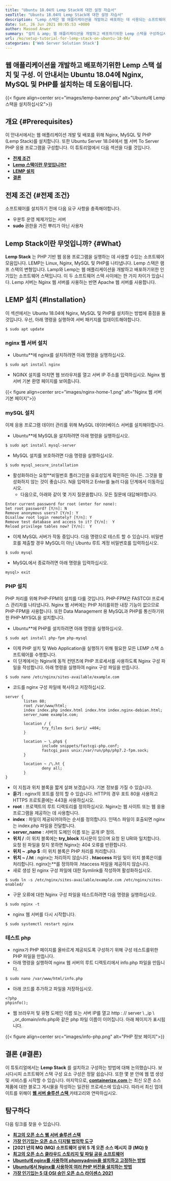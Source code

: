 ```yaml
---
title: "Ubuntu 18.04의 Lemp Stack에 대한 설정 자습서" 
seoTitle: "Ubuntu 18.04의 Lemp Stack에 대한 설정 자습서" 
description: "Lemp 스택은 웹 애플리케이션을 개발하고 배포하는 데 사용되는 소프트웨어 스택입니다. Ubuntu 18.04에 Nginx, MySQL 및 PHP를 설치하는 방법에 대해 알아보십시오." 
date: Sat, 26 Jun 2021 00:05:53 +0000
author: Masood Anwer
summary: "설치 & amp; 웹 애플리케이션을 개발하고 배포하기위한 Lemp 스택을 구성하십시오. 이 안내서는 Ubuntu 18.04에 Nginx, MySQL 및 PHP를 설치하는 데 도움이됩니다." 
url: /ko/setup-tutorial-for-lemp-stack-on-ubuntu-18-04/
categories: ['Web Server Solution Stack']
---
```


## 웹 애플리케이션을 개발하고 배포하기위한 Lemp 스택 설치 및 구성. 이 안내서는 Ubuntu 18.04에 Nginx, MySQL 및 PHP를 설치하는 데 도움이됩니다.

{{< figure align=center src="images/lemp-banner.png" alt="Ubuntu에 Lemp 스택을 설치하십시오">}}


## 개요 {#Prerequisites}

이 안내서에서는 웹 애플리케이션 개발 및 배포를 위해 Nginx, MySQL 및 PHP (Lemp Stack)를 설치합니다. 또한 Ubuntu Server 18.04에서 웹 서버 To Server PHP 응용 프로그램을 구성합니다. 이 튜토리얼에서 다음 섹션을 다룰 것입니다.
* [  **전제 조건**  ][1]
* [  **Lemp 스택이란 무엇입니까?**  ][2]
* [  **LEMP 설치**  ][3]
* [  **결론**  ][4]

## 전제 조건 {#전제 조건}

소프트웨어를 설치하기 전에 다음 요구 사항을 충족해야합니다.
  * 우분투 운영 체제가있는 서버
*  **sudo**  권한을 가진 뿌리가 아닌 사용자

## Lemp Stack이란 무엇입니까? {#What}

 **Lemp Stack** 는 PHP 기반 웹 응용 프로그램을 실행하는 데 사용할 수있는 소프트웨어 모음입니다. LEMP는 Linux, Nginx, MySQL 및 PHP를 나타냅니다. Lemp 스택은 램프 스택의 변형입니다. Lamp와 Lemp는 웹 애플리케이션을 개발하고 배포하기위한 인기있는 소프트웨어 스택입니다. 이 두 소프트웨어 스택 사이에는 한 가지 차이가 ​​있습니다. Lemp 서버는 Nginx 웹 서버를 사용하는 반면 Apache 웹 서버를 사용합니다.

## LEMP 설치 {#Installation}

이 섹션에서는 Ubuntu 18.04에 Nginx, MySQL 및 PHP를 설치하는 방법에 중점을 둘 것입니다. 우선, 아래 명령을 실행하여 서버 패키지를 업데이트해야합니다.
```
$ sudo apt update
```

### nginx 웹 서버 설치
* Ubuntu**에 nginx를 설치하려면 아래 명령을 실행하십시오.
```
$ sudo apt install nginx
```
  * NGINX 설치를 마치면 웹 브라우저를 열고 서버 IP 주소를 입력하십시오. Nginx 웹 서버 기본 환영 페이지를 보여줍니다.

{{< figure align=center src="images/nginx-home-1.png" alt="Nginx 웹 서버 기본 페이지">}}


### mySQL 설치
이제 응용 프로그램 데이터 관리를 위해 MySQL 데이터베이스 서버를 설치해야합니다.
* Ubuntu**에 MySQL을 설치하려면 아래 명령을 실행하십시오.
```
$ sudo apt install mysql-server
```
  * MySQL 설치를 보호하려면 다음 명령을 실행하십시오.
```
$ sudo mysql_secure_installation
```
* 활성화하라는 요청**비밀번호 플러그인을 유효성있게 확인하든 아니든. 그것을 활성화하지 않는 것이 좋습니다. N을 입력하고 Enter를 눌러 다음 단계에서 이동하십시오.
  * 다음으로, 아래와 같이 몇 가지 질문을합니다. 모든 질문에 대답해야합니다.
```
Enter current password for root (enter for none):
Set root password? [Y/n]: N
Remove anonymous users? [Y/n]: Y
Disallow root login remotely? [Y/n]: Y
Remove test database and access to it? [Y/n]:  Y
Reload privilege tables now? [Y/n]:  Y
```
  * 이제 MySQL 서버가 작동 중입니다. 다음 명령으로 테스트 할 수 있습니다. 비밀번호를 제출할 경우 MySQL이 아닌 Ubuntu 루트 계정 비밀번호를 입력하십시오.
```
$ sudo mysql
```
  * MySQL에서 종료하려면 아래 명령을 입력하십시오.
```
mysql> exit
```

### PHP 설치
PHP 처리를 위해 PHP-FPM의 설치를 다룰 것입니다. PHP-FPM은 FASTCGI 프로세스 관리자를 나타냅니다. Nginx 웹 서버에는 PHP 처리를위한 내장 기능이 없으므로 PHP-FPM을 사용합니다. 또한 Data Management 용 MySQL과 PHP를 통신하기위한 PHP-MYSQL을 설치합니다.
* Ubuntu**에 PHP를 설치하려면 아래 명령을 실행하십시오.
```
$ sudo apt install php-fpm php-mysql
```
  * 이제 PHP 설치 및 Web Application을 실행하기 위해 필요한 모든 LEMP 스택 소프트웨어를 수행합니다.
* 이 단계에서는 Nginx에 동적 컨텐츠에 PHP 프로세서를 사용하도록 Nginx 구성 파일을 작성합니다. 아래 명령을 실행하여 nginx 구성 파일을 만듭니다.
```
$ sudo nano /etc/nginx/sites-available/example.com
```
  * 코드를 nginx 구성 파일에 복사하고 저장하십시오.
```
server {
        listen 80;
        root /var/www/html;
        index index.php index.html index.htm index.nginx-debian.html;
        server_name example.com;

        location / {
                try_files $uri $uri/ =404;
        }

        location ~ \.php$ {
                include snippets/fastcgi-php.conf;
                fastcgi_pass unix:/var/run/php/php7.2-fpm.sock;
        }

        location ~ /\.ht {
                deny all;
        }
}
```
* 이 지침과 위치 블록을 짧게 살펴 보겠습니다. 기본 정보를 가질 수 있습니다.
*  **듣기**  : nginx의 포트를 정의 할 수 있습니다. HTTP의 경우 포트 80을 사용하고 HTTPS 프로토콜에는 443을 사용하십시오.
*  **root**  : 프로젝트의 루트 디렉토리를 정의하십시오. Nginx는 웹 사이트 또는 웹 응용 프로그램을 제공하는 데 사용합니다.
*  **index**  : 파일이 제공되어야하는 순서를 정의합니다. 인덱스 파일이 호출되면 nginx는 index.php 파일을 전달합니다.
*  **server_name**  : 서버의 도메인 이름 또는 공개 IP 정의.
*  **위치 /** :이 위치 블록에는 **try_block**  지시문이 있으며 요청 된 URI와 일치합니다. 요청 된 파일을 찾지 못하면 Nginx는 404 오류를 반환합니다.
*  **위치 ~ .php $**  :이 위치 블록은 PHP 처리를 처리합니다.
*  **위치 ~ /.ht** : nginx는 처리하지 않습니다 **. htaccess**  파일 및이 위치 블록은이를 처리합니다. nginx는**를 정의하여 .htaccess 파일을 제공하지 않습니다.
  * 새로 생성 된 nginx 구성 파일에 대한 Symlink를 작성하여 활성화하십시오.
```
$ sudo ln -s /etc/nginx/sites-available/example.com /etc/nginx/sites-enabled/
```
  * 구문 오류에 대한 Nginx 구성 파일을 테스트하려면 다음 명령을 실행하십시오.
```
$ sudo nginx -t
```
  * nginx 웹 서버를 다시 시작합니다.
```
$ sudo systemctl restart nginx
```

### 테스트 php
  * nginx가 PHP 페이지를 올바르게 제공되도록 구성하기 위해 구성 테스트를위한 PHP 파일을 만듭니다.
  * 아래 명령을 실행하여 nginx 웹 서버의 루트 디렉토리에서 info.php 파일을 만듭니다.
```
$ sudo nano /var/www/html/info.php
```
  * 아래 코드를 추가하고 파일을 저장하십시오.
```
<?php
phpinfo();
```
  * 웹 브라우저 및 유형 도메인 이름 또는 서버 IP를 열고 http : // server \ _ip \ _or_domain/info.php와 같은 php 파일 이름이 이어집니다. 아래 페이지가 표시됩니다.

{{< figure align=center src="images/info-php.png" alt="PHP 정보 페이지">}}


## 결론 {#결론}

이 튜토리얼에서는  **Lemp Stack**  를 설치하고 구성하는 방법에 대해 논의했습니다. 보시다시피 소프트웨어 스택 구성 요소 구성은 정말 쉽습니다. 또한 몇 분 안에 웹 앱 생성 및 서비스를 시작할 수 있습니다.
마지막으로, [  **containerize.com** ][5]는 최신 오픈 소스 제품에 대한 블로그 게시물을 작성하는 일관된 프로세스에 있습니다. 따라서 최신 업데이트를 위해이 [ **웹 서버 솔루션 스택**  ][6] 카테고리와 연락하십시오.

## 탐구하다
다음 링크를 찾을 수 있습니다.
* [  **최고의 오픈 소스 웹 서버 솔루션 스택**  ][7]
*  **[가장 인기있는 오픈 소스 디지털 법의학 도구][8]**  
*  **[2021 년의 MQ (MQ) 소프트웨어 상위 5 개 오픈 소스 메시지 큐 (MQ) [9]**  
*  **[최고의 오픈 소스 클라우드 스토리지 및 파일 공유 소프트웨어][10]**  
* [  **Ubuntu에 nginx를 사용하여 phpmyadmin을 설치하고 고정하는 방법**  ][11]
* [  **Ubuntu에서 Nginx를 사용하여 여러 PHP 버전을 설치하는 방법**  ][12]
* [  **가장 인기있는 5 대 OSI 승인 오픈 소스 라이센스 2021**  ][13]



 [1]: #Prerequisites
 [2]: #What
 [3]: #Installation
 [4]: #Conclusion
 [5]: https://containerize.com
 [6]: https://blog.containerize.com/category/web-server-solution-stack/
 [7]: https://products.containerize.com/solution-stack/
 [8]: https://blog.containerize.com/digital-forensic-tools/top-5-open-source-digital-forensic-tools-in-2021/
 [9]: https://blog.containerize.com/message-queue-software/top-5-open-source-message-queue-software-in-2021/
 [10]: https://products.containerize.com/backup-and-sync/
 [11]: https://blog.containerize.com/web-server-solution-stack/how-to-install-and-secure-phpmyadmin-with-nginx-on-ubuntu/
 [12]: https://blog.containerize.com/web-server-solution-stack/how-to-install-multiple-php-versions-with-nginx-on-ubuntu/
 [13]: https://blog.containerize.com/licenses-standards/top-5-most-popular-osi-approved-open-source-licenses-of-2021/
